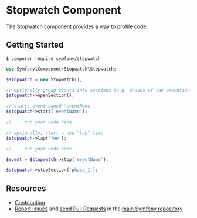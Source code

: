 # Stopwatch Component

The Stopwatch component provides a way to profile code.

## Getting Started

```
$ composer require symfony/stopwatch
```

```php
use Symfony\Component\Stopwatch\Stopwatch;

$stopwatch = new Stopwatch();

// optionally group events into sections (e.g. phases of the execution)
$stopwatch->openSection();

// starts event named 'eventName'
$stopwatch->start('eventName');

// ... run your code here

// optionally, start a new "lap" time
$stopwatch->lap('foo');

// ... run your code here

$event = $stopwatch->stop('eventName');

$stopwatch->stopSection('phase_1');
```

## Resources

-   [Contributing](https://symfony.com/doc/current/contributing/index.html)
-   [Report issues](https://github.com/symfony/symfony/issues) and
    [send Pull Requests](https://github.com/symfony/symfony/pulls)
    in the [main Symfony repository](https://github.com/symfony/symfony)
